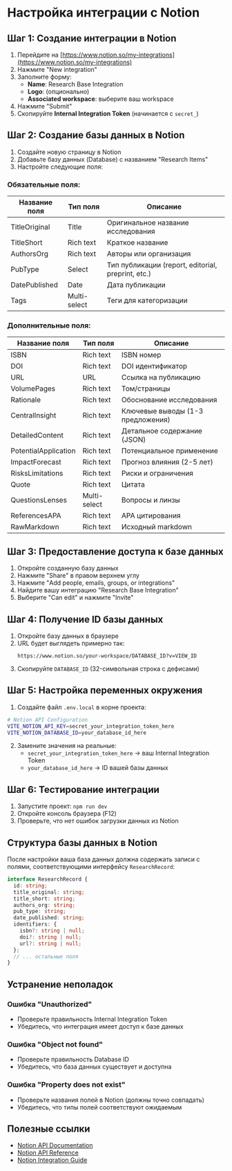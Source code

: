 # Настройка интеграции с Notion

## Шаг 1: Создание интеграции в Notion

1. Перейдите на [https://www.notion.so/my-integrations](https://www.notion.so/my-integrations)
2. Нажмите "New integration"
3. Заполните форму:
   - **Name**: Research Base Integration
   - **Logo**: (опционально)
   - **Associated workspace**: выберите ваш workspace
4. Нажмите "Submit"
5. Скопируйте **Internal Integration Token** (начинается с `secret_`)

## Шаг 2: Создание базы данных в Notion

1. Создайте новую страницу в Notion
2. Добавьте базу данных (Database) с названием "Research Items"
3. Настройте следующие поля:

### Обязательные поля:

| Название поля | Тип поля | Описание |
|---------------|----------|----------|
| TitleOriginal | Title | Оригинальное название исследования |
| TitleShort | Rich text | Краткое название |
| AuthorsOrg | Rich text | Авторы или организация |
| PubType | Select | Тип публикации (report, editorial, preprint, etc.) |
| DatePublished | Date | Дата публикации |
| Tags | Multi-select | Теги для категоризации |

### Дополнительные поля:

| Название поля | Тип поля | Описание |
|---------------|----------|----------|
| ISBN | Rich text | ISBN номер |
| DOI | Rich text | DOI идентификатор |
| URL | URL | Ссылка на публикацию |
| VolumePages | Rich text | Том/страницы |
| Rationale | Rich text | Обоснование исследования |
| CentralInsight | Rich text | Ключевые выводы (1-3 предложения) |
| DetailedContent | Rich text | Детальное содержание (JSON) |
| PotentialApplication | Rich text | Потенциальное применение |
| ImpactForecast | Rich text | Прогноз влияния (2-5 лет) |
| RisksLimitations | Rich text | Риски и ограничения |
| Quote | Rich text | Цитата |
| QuestionsLenses | Multi-select | Вопросы и линзы |
| ReferencesAPA | Rich text | APA цитирования |
| RawMarkdown | Rich text | Исходный markdown |

## Шаг 3: Предоставление доступа к базе данных

1. Откройте созданную базу данных
2. Нажмите "Share" в правом верхнем углу
3. Нажмите "Add people, emails, groups, or integrations"
4. Найдите вашу интеграцию "Research Base Integration"
5. Выберите "Can edit" и нажмите "Invite"

## Шаг 4: Получение ID базы данных

1. Откройте базу данных в браузере
2. URL будет выглядеть примерно так:
   ```
   https://www.notion.so/your-workspace/DATABASE_ID?v=VIEW_ID
   ```
3. Скопируйте `DATABASE_ID` (32-символьная строка с дефисами)

## Шаг 5: Настройка переменных окружения

1. Создайте файл `.env.local` в корне проекта:
```bash
# Notion API Configuration
VITE_NOTION_API_KEY=secret_your_integration_token_here
VITE_NOTION_DATABASE_ID=your_database_id_here
```

2. Замените значения на реальные:
   - `secret_your_integration_token_here` → ваш Internal Integration Token
   - `your_database_id_here` → ID вашей базы данных

## Шаг 6: Тестирование интеграции

1. Запустите проект: `npm run dev`
2. Откройте консоль браузера (F12)
3. Проверьте, что нет ошибок загрузки данных из Notion

## Структура базы данных в Notion

После настройки ваша база данных должна содержать записи с полями, соответствующими интерфейсу `ResearchRecord`:

```typescript
interface ResearchRecord {
  id: string;
  title_original: string;
  title_short: string;
  authors_org: string;
  pub_type: string;
  date_published: string;
  identifiers: {
    isbn?: string | null;
    doi?: string | null;
    url?: string | null;
  };
  // ... остальные поля
}
```

## Устранение неполадок

### Ошибка "Unauthorized"
- Проверьте правильность Internal Integration Token
- Убедитесь, что интеграция имеет доступ к базе данных

### Ошибка "Object not found"
- Проверьте правильность Database ID
- Убедитесь, что база данных существует и доступна

### Ошибка "Property does not exist"
- Проверьте названия полей в Notion (должны точно совпадать)
- Убедитесь, что типы полей соответствуют ожидаемым

## Полезные ссылки

- [Notion API Documentation](https://developers.notion.com/)
- [Notion API Reference](https://developers.notion.com/reference)
- [Notion Integration Guide](https://developers.notion.com/docs/getting-started)
